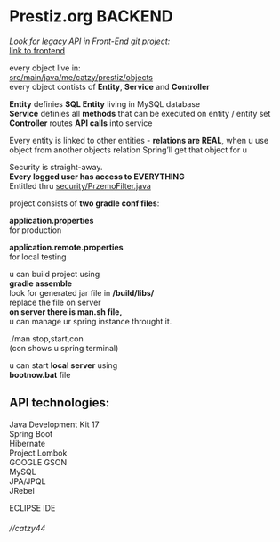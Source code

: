 <h1 id="h1--strong-prestiz-org-api-strong-"><a name="<strong>Prestiz.org API</strong>" class="reference-link"></a><span class="header-link octicon octicon-link"></span><strong>Prestiz.org BACKEND</strong></h1>
<p><em>Look for legacy API in Front-End git project:</em><br>
<a href="https://github.com/Catzy44/prestiz.org-FRONTEND">link to frontend</a></p>
<p>every object live in:<br><a href="https://github.com/Catzy44/prestiz.org/tree/master/src/main/java/me/catzy/prestiz/objects" title="https://github.com/Catzy44/prestiz.org/tree/master/src/main/java/me/catzy/prestiz/objects">src/main/java/me/catzy/prestiz/objects</a><br>every object contists of <strong>Entity</strong>, <strong>Service</strong> and <strong>Controller</strong></p>
<p><strong>Entity</strong> definies <strong>SQL Entity</strong> living in MySQL database<br><strong>Service</strong> definies all <strong>methods</strong> that can be executed on entity / entity set<br><strong>Controller</strong> routes <strong>API calls</strong> into service</p>
<p>Every entity is linked to other entities - <strong>relations are REAL</strong>, when u use object from another objects relation Spring’ll get that object for u</p>
<p>Security is straight-away.<br><strong>Every logged user has access to EVERYTHING</strong><br>Entitled thru <a href="https://github.com/Catzy44/prestiz.org/blob/master/src/main/java/me/catzy/prestiz/security/PrzemoFilter.java" title="security/PrzemoFilter.java">security/PrzemoFilter.java</a></p>
<p>project consists of <strong>two gradle conf files</strong>:</p>
<p><strong>application.properties</strong><br>for production</p>
<p><strong>application.remote.properties</strong><br>for local testing</p>
<p>u can build project using<br><strong>gradle assemble</strong><br>look for generated jar file in <strong>/build/libs/</strong><br>replace the file on server<br><strong>on server there is man.sh file,</strong><br>u can manage ur spring instance throught it.</p>
<p>./man stop,start,con<br>(con shows u spring terminal)</p>
<p>u can start <strong>local server</strong> using<br><strong>bootnow.bat</strong> file</p>
<h2 id="h2--strong-api-technologies-strong-"><a name="<strong>API technologies:</strong>" class="reference-link"></a><span class="header-link octicon octicon-link"></span><strong>API technologies:</strong></h2>
<p>Java Development Kit 17<br>
  Spring Boot<br>
  Hibernate<br>
  Project Lombok<br>
  GOOGLE GSON<br>
  MySQL<br>
  JPA/JPQL<br>
  JRebel
</p>
<p>ECLIPSE IDE</p>
<h6 id="h6--catzy44"><a name="//catzy44" class="reference-link"></a><span class="header-link octicon octicon-link"></span>//catzy44</h6>
